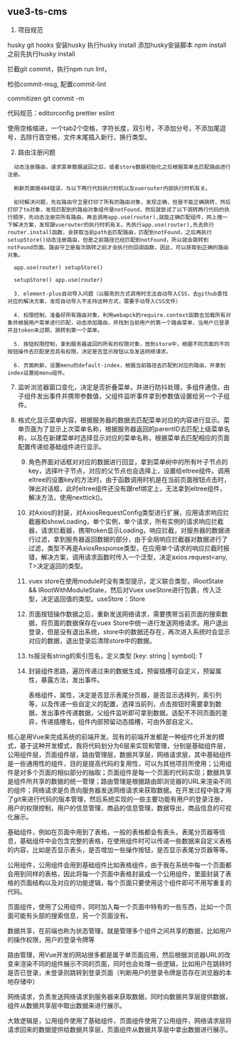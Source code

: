 ## vue3-ts-cms

1.  项目规范

   husky git hooks 安装husky 执行husky install 添加husky安装脚本 npm install之前先执行husky install

   拦截git commit，执行npm run lint，

   检验commit-msg, 配置commit-lint

   commitizen git commit -m 

   代码规范：editorconfig prettier eslint 

   使用空格缩进，一个tab2个空格，字符长度，双引号，不添加分号，不添加尾逗号，去除行首空格，文件末尾插入新行，换行类型。

   2.  路由注册问题

      动态注册路由，请求菜单数据返回之后，或者store数据初始化之后根据菜单去匹配路由进行注册。

      刷新页面报404错误，与以下两行代码执行时机以及vuerouter内部执行时机有关。

      如何解决问题，先在路由守卫里打印了所有的路由对象，发现正确，但是不能正确跳转，然后打印了to对象，发现匹配到的路由对象组件是notFound，然后就尝试了以下调转两行代码的执行顺序，先动态注册完所有路由，再去调用app.use(router),就能正确匹配组件，网上搜一下解决方案，发现跟vuerouter的执行时机有关。先执行app.use(router),先去执行router.install函数，会获取当前path去匹配路由，匹配到notFound，之后再执行setupStore()动态注册路由，但是之前路径已经匹配到notFound，所以就会跳转到notFound页面。路由守卫是每次跳转之前才会执行的回调函数，因此，可以获取到正确的路由对象。

      app.use(router) setupStore()

      setupStore() app.use(router)

      3. element-plus自动导入问题（以服务的方式调用时无法自动导入CSS，去github查找对应的解决方案，发现自动导入不支持这种方式，需要手动导入CSS文件）
      
      4. 权限控制，准备好所有路由对象，利用webapck的require.context函数去加载所有对象并根据用户菜单进行匹配，动态添加路由，并找到当前用户的第一个路由菜单，当用户已登录并且token未过期，跳转到第一个菜单。
      
      5. 按钮权限控制，拿到服务器返回的所有的权限对象，放到store中，根据不同页面的不同按钮操作去匹配是否具有权限，决定是否显示按钮以及发送网络请求。
      
      6. 页面刷新，设置menu的default-index，根据当前路径去匹配到对应的路由，并拿到index设置给menu组件。
      
   7. 监听浏览器窗口变化，决定是否折叠菜单，并进行防抖处理，多组件通信，由子组件发出事件并携带参数值，父组件监听事件拿到参数值设置给另一个子组件。
      
   8. 格式化显示菜单内容，根据服务器的数据去匹配菜单对应的内容进行显示。菜单页面为了显示上次菜单名称，根据服务器返回的parentID去匹配上级菜单名称，以及在新建菜单时选择显示对应的菜单名称，根据菜单去匹配相应的页面配置传递给基础组件进行显示。
      
      9. 角色界面对话框对对应的数据进行回显，拿到菜单树中的所有叶子节点的key，选择叶子节点，对应的父节点也会选择上，设置给eltree组件。调用eltree的设置key的方法时，由于函数调用时机是在当前页面按钮点击时，弹出对话框，此时eltree组件还没有跟ref绑定上，无法拿到eltree组件，解决方法，使用nexttick()。
      
      10. 对Axios的封装，对AxiosRequestConfig类型进行扩展，应用请求响应拦截器和showLoading，单个实例，单个请求，所有实例的请求响应拦截器，请求拦截器，携带token显示Loading，响应拦截，对服务器的数据进行过滤，拿到服务器返回数据的部分，由于全局响应拦截器对数据进行了过滤，类型不再是AxiosResponse类型，在应用单个请求的响应拦截时报错，解决方案，调用请求函数时传入一个泛型，决定axios.request<any,  T>决定返回的类型。
      
      11. vuex store在使用module时没有类型提示，定义联合类型，IRootState && IRootWithModuleState，然后对Vuex useStore进行包裹，传入泛型，决定返回值的类型。useStore：Store<IModuleState>
      
      12. 页面按钮操作数据之后，重新发送网络请求，需要携带当前页面的搜索数据，将页面的数据保存在vuex Store中统一进行发送网络请求。用户退出登录，但是没有退出系统，store中的数据还存在，再次进入系统时会显示对应的数据，退出登录后清除store中的数据。
      
      13. ts报没有string的索引签名，定义类型 [key: string | symbol]: T
      
      14. 封装组件思路，遍历传递过来的数据生成，预留插槽可自定义，预留属性，暴露方法，发出事件。
      
          表格组件，属性，决定是否显示表尾分页器，是否显示选择列，索引列等，以及传递一些自定义的配置，选择当前列，点击按钮时需要拿到数据，发出事件传递数据，父组件监听即可拿到数据。适配不不同页面的差异，传递插槽名，组件内部预留动态插槽，可由外部自定义。
   
   核心是用Vue来完成系统的前端开发。现有的前端开发都是一种组件化开发的模式，基于这种开发模式，我将代码划分为6层来实现和管理，分别是基础组件层，公用组件层，页面组件层，路由管理层，数据共享层，网络请求层，其中基础组件是一些通用性的组件，目的是提高代码的复用性，可以为其他项目所使用；公用组件是对多个页面的相似部分的抽取；页面组件是每一个页面的代码实现；数据共享是组件所共享的数据的统一管理；路由管理是根据路由即浏览器的URL来渲染不同的组件；网络请求是负责向服务器发送网络请求来获取数据。在开发过程中我才用了git来进行代码的版本管理，然后系统实现的一些主要功能有用户的登录注册，用户的权限控制，用户的信息管理，商品的信息管理，数据导出，商品信息的可视化展示。
   
   基础组件，例如在页面中用到了表格，一般的表格都会有表头，表尾分页器等信息，基础组件中会包含完整的表格，在使用组件时可以传递一些数据来自定义表格的内容，比如是否显示表头，是否增加一些操作按钮，是否显示表尾分页器等等。
   
   公用组件，公用组件会用到基础组件比如表格组件，由于我在系统中每一个页面都会用到同样的表格，因此将每一个页面中表格封装成一个公用组件，里面封装了表格的页面结构以及对应的功能逻辑，每个页面只要使用这个组件即可不用写重复的代码。
   
   页面组件，使用了公用组件，同时加入每一个页面中特有的一些东西，比如一个页面可能有头部的搜索信息，另一个页面没有。
   
   数据共享，在前端也称为状态管理，就是管理多个组件之间共享的数据，比如用户的操作权限，用户的登录令牌等
   
   路由管理，用Vue开发的网站很多都是属于单页面应用，然后根据浏览器URL的改变来渲染不同的组件展示不同的页面，同时也会处理一些逻辑，比如用户在跳转时是否已登录，未登录则跳转到登录页面（判断用户的登录令牌是否存在浏览器的本地存储中）
   
   网络请求，负责发送网络请求到服务器来获取数据，同时向数据共享层提供数据，组件从数据共享层中取出数据来进行展示。
   
   大致逻辑是，公用组件使用了基础组件，页面组件使用了公用组件，网络请求层将请求回来的数据提供给数据共享层，页面组件从数据共享层中拿出数据进行展示。